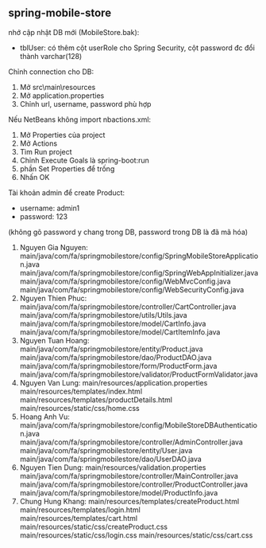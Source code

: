 ## spring-mobile-store

nhớ cập nhật DB mới (MobileStore.bak):
* tblUser: có thêm cột userRole cho Spring Security, cột password đc đổi thành varchar(128)

Chỉnh connection cho DB:
1. Mở src\main\resources
2. Mở application.properties
3. Chỉnh url, username, password phù hợp

Nếu NetBeans không import nbactions.xml:
1. Mở Properties của project
2. Mở Actions
3. Tìm Run project
4. Chỉnh Execute Goals là spring-boot:run
5. phần Set Properties để trống
6. Nhấn OK

Tài khoản admin để create Product:
* username: admin1
* password: 123

(không gõ password y chang trong DB, password trong DB là đã mã hóa)

1. Nguyen Gia Nguyen:
main/java/com/fa/springmobilestore/config/SpringMobileStoreApplication.java
main/java/com/fa/springmobilestore/config/SpringWebAppInitializer.java
main/java/com/fa/springmobilestore/config/WebMvcConfig.java
main/java/com/fa/springmobilestore/config/WebSecurityConfig.java
2. Nguyen Thien Phuc:
main/java/com/fa/springmobilestore/controller/CartController.java
main/java/com/fa/springmobilestore/utils/Utils.java
main/java/com/fa/springmobilestore/model/CartInfo.java
main/java/com/fa/springmobilestore/model/CartItemInfo.java
3. Nguyen Tuan Hoang:
main/java/com/fa/springmobilestore/entity/Product.java
main/java/com/fa/springmobilestore/dao/ProductDAO.java
main/java/com/fa/springmobilestore/form/ProductForm.java
main/java/com/fa/springmobilestore/validator/ProductFormValidator.java
4. Nguyen Van Lung:
main/resources/application.properties
main/resources/templates/index.html
main/resources/templates/productDetails.html
main/resources/static/css/home.css
5. Hoang Anh Vu:
main/java/com/fa/springmobilestore/config/MobileStoreDBAuthentication.java
main/java/com/fa/springmobilestore/controller/AdminController.java
main/java/com/fa/springmobilestore/entity/User.java
main/java/com/fa/springmobilestore/dao/UserDAO.java
6. Nguyen Tien Dung:
main/resources/validation.properties
main/java/com/fa/springmobilestore/controller/MainController.java
main/java/com/fa/springmobilestore/controller/ProductController.java
main/java/com/fa/springmobilestore/model/ProductInfo.java
7. Chung Hung Khang:
main/resources/templates/createProduct.html
main/resources/templates/login.html
main/resources/templates/cart.html
main/resources/static/css/createProduct.css
main/resources/static/css/login.css
main/resources/static/css/cart.css
